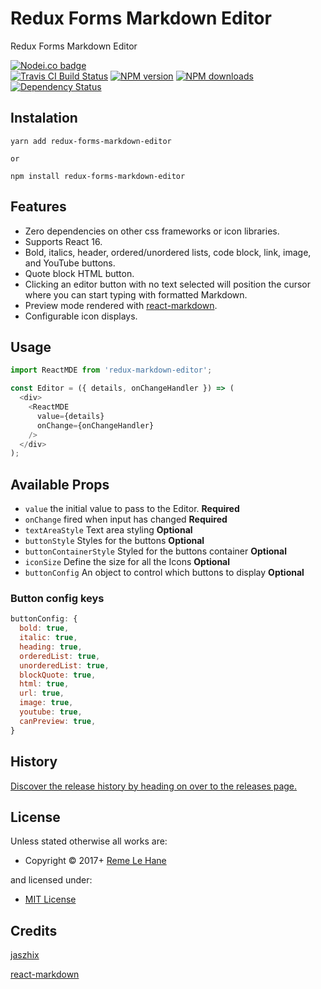 <!-- TITLE/ -->

<h1>Redux Forms Markdown Editor</h1>

<!-- /TITLE -->


<!-- DESCRIPTION/ -->

Redux Forms Markdown Editor

<!-- /DESCRIPTION -->


<!-- BADGES/ -->

<span class="badge-nodeico"><a href="https://www.npmjs.com/package/redux-forms-markdown-editor" title="Nodei.co badge"><img src="https://nodei.co/npm/redux-forms-markdown-editor.png" alt="Nodei.co badge" /></a></span>
<br class="badge-separator" />
<span class="badge-travisci"><a href="http://travis-ci.org/RemeJuan/redux-forms-markdown-editor" title="Check this project's build status on TravisCI"><img src="https://img.shields.io/travis/RemeJuan/redux-forms-markdown-editor/master.svg" alt="Travis CI Build Status" /></a></span>
<span class="badge-npmversion"><a href="https://npmjs.org/package/redux-forms-markdown-editor" title="View this project on NPM"><img src="https://img.shields.io/npm/v/redux-forms-markdown-editor.svg" alt="NPM version" /></a></span>
<span class="badge-npmdownloads"><a href="https://npmjs.org/package/redux-forms-markdown-editor" title="View this project on NPM"><img src="https://img.shields.io/npm/dm/redux-forms-markdown-editor.svg" alt="NPM downloads" /></a></span>
<span class="badge-daviddm"><a href="https://david-dm.org/RemeJuan/redux-forms-markdown-editor" title="View the status of this project's dependencies on DavidDM"><img src="https://img.shields.io/david/RemeJuan/redux-forms-markdown-editor.svg" alt="Dependency Status" /></a></span>

<!-- /BADGES -->


## Instalation
```
yarn add redux-forms-markdown-editor

or

npm install redux-forms-markdown-editor
```

## Features

* Zero dependencies on other css frameworks or icon libraries.
* Supports React 16.
* Bold, italics, header, ordered/unordered lists, code block, link, image, and YouTube buttons.
* Quote block HTML button.
* Clicking an editor button with no text selected will position the cursor where you can start typing with formatted Markdown.
* Preview mode rendered with [react-markdown](https://github.com/rexxars/react-markdown).
* Configurable icon displays.

## Usage

```javascript
import ReactMDE from 'redux-markdown-editor';

const Editor = ({ details, onChangeHandler }) => (
  <div>
    <ReactMDE
      value={details}
      onChange={onChangeHandler}
    />
  </div>
);
```

## Available Props

* `value` the initial value to pass to the Editor. **Required**
* `onChange` fired when input has changed **Required**
* `textAreaStyle` Text area styling **Optional**
* `buttonStyle` Styles for the buttons **Optional**
* `buttonContainerStyle` Styled for the buttons container **Optional**
* `iconSize` Define the size for all the Icons **Optional**
* `buttonConfig` An object to control which buttons to display **Optional**

### Button config keys
```javascript
buttonConfig: {
  bold: true,
  italic: true,
  heading: true,
  orderedList: true,
  unorderedList: true,
  blockQuote: true,
  html: true,
  url: true,
  image: true,
  youtube: true,
  canPreview: true,
}
```

<!-- HISTORY/ -->

<h2>History</h2>

<a href="https://github.com/RemeJuan/redux-forms-markdown-editor/releases">Discover the release history by heading on over to the releases page.</a>

<!-- /HISTORY -->


<!-- LICENSE/ -->

<h2>License</h2>

Unless stated otherwise all works are:

<ul><li>Copyright &copy; 2017+ <a href="reme.lehane@gmail.com) (https://www.remelehane.me">Reme Le Hane</a></li></ul>

and licensed under:

<ul><li><a href="http://spdx.org/licenses/MIT.html">MIT License</a></li></ul>

<!-- /LICENSE -->


## Credits

[jaszhix](https://github.com/jaszhix/react-markdown-editor-hybrid)

[react-markdown](https://github.com/rexxars/react-markdown)
